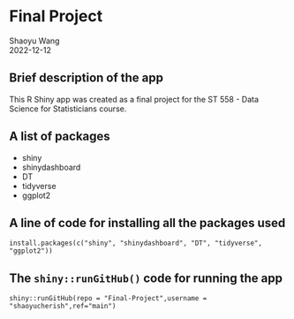 # Final Project
Shaoyu Wang  
2022-12-12

## Brief description of the app 
This R Shiny app was created as a final project for the ST 558 - Data Science for Statisticians course.

## A list of packages
- shiny
- shinydashboard
- DT
- tidyverse
- ggplot2

## A line of code for installing all the packages used
```
install.packages(c("shiny", "shinydashboard", "DT", "tidyverse", "ggplot2"))
```

## The `shiny::runGitHub()` code for running the app
```
shiny::runGitHub(repo = "Final-Project",username = "shaoyucherish",ref="main")
```
